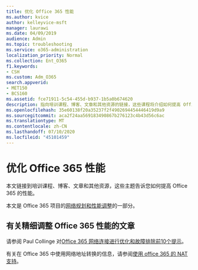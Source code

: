 ```yaml
---
title: 优化 Office 365 性能
ms.author: kvice
author: kelleyvice-msft
manager: laurawi
ms.date: 04/09/2019
audience: Admin
ms.topic: troubleshooting
ms.service: o365-administration
localization_priority: Normal
ms.collection: Ent_O365
f1.keywords:
- CSH
ms.custom: Adm_O365
search.appverid:
- MET150
- BCS160
ms.assetid: fce71911-5c54-455d-b937-1b5a0b674620
description: 指向培训课程、博客、文章和其他资源的链接，这些课程将介绍如何提高 Office 365 的性能。
ms.openlocfilehash: 35e60138f20a35237f2f4902694454446419d9a9
ms.sourcegitcommit: aca2f24aa569183490867b276123c4b43d56c6ac
ms.translationtype: MT
ms.contentlocale: zh-CN
ms.lasthandoff: 07/10/2020
ms.locfileid: "45101459"
---
```

# <a name="tune-office-365-performance"></a>优化 Office 365 性能

本文链接到培训课程、博客、文章和其他资源，这些主题告诉您如何提高 Office 365 的性能。
  
本文是 Office 365 项目的[网络规划和性能调整](https://aka.ms/tune)的一部分。
   
## <a name="articles-about-fine-tuning-office-365-performance"></a>有关精细调整 Office 365 性能的文章

请参阅 Paul Collinge 对[Office 365 网络连接进行优化和故障排除前10个提示](https://blogs.technet.microsoft.com/onthewire/2014/06/18/top-10-tips-for-optimising-troubleshooting-your-office-365-network-connectivity/)。 
  
有关在 Office 365 中使用网络地址转换的信息，请参阅[使用 office 365 的 NAT 支持](nat-support-with-office-365.md)。
  

